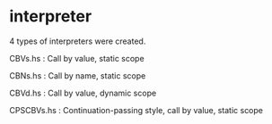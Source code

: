 # interpreter


4 types of interpreters were created.

CBVs.hs : Call by value, static scope

CBNs.hs : Call by name, static scope

CBVd.hs : Call by value, dynamic scope

CPSCBVs.hs : Continuation-passing style, call by value, static scope
